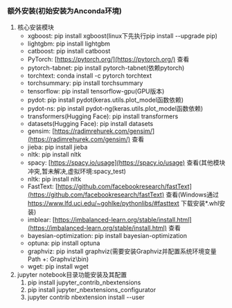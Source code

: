 ### 额外安装(初始安装为Anconda环境)

1. 核心安装模块
    * xgboost: pip install xgboost(linux下先执行pip install --upgrade pip)
    * lightgbm: pip install lightgbm
    * catboost: pip install catboost
    * PyTorch: [https://pytorch.org/](https://pytorch.org/) 查看
    * pytorch-tabnet: pip install pytorch-tabnet(依赖pytorch)
    * torchtext: conda install -c pytorch torchtext
    * torchsummary: pip install torchsummary
    * tensorflow: pip install tensorflow-gpu(GPU版本)
    * pydot: pip install pydot(keras.utils.plot_model函数依赖)
    * pydot-ns: pip install pydot-ng(keras.utils.plot_model函数依赖)
    * transformers(Hugging Face): pip install transformers
    * datasets(Hugging Face): pip install datasets
    * gensim: [https://radimrehurek.com/gensim/](https://radimrehurek.com/gensim/) 查看
    * jieba: pip install jieba
    * nltk: pip install nltk
    * spacy: [https://spacy.io/usage](https://spacy.io/usage) 查看(其他模块冲突,暂未解决,虚拟环境:spacy_test)
    * nltk: pip install nltk
    * FastText: [https://github.com/facebookresearch/fastText](https://github.com/facebookresearch/fastText) 查看(Windows通过 https://www.lfd.uci.edu/~gohlke/pythonlibs/#fasttext 下载安装*.whl安装)
    * imblear: [https://imbalanced-learn.org/stable/install.html](https://imbalanced-learn.org/stable/install.html) 查看
    * bayesian-optimization: pip install bayesian-optimization
    * optuna: pip install optuna
    * graphviz: pip install graphviz(需要安装Graphviz并配置系统环境变量Path +: Graphviz\bin)
    * wget: pip install wget
2. jupyter notebook目录功能安装及其配置
    1. pip install jupyter_contrib_nbextensions
    2. pip install jupyter_nbextensions_configurator
    3. jupyter contrib nbextension install --user